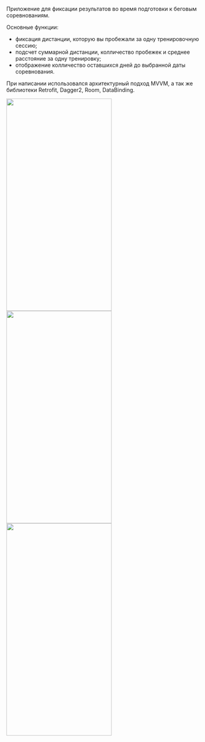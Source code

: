 Приложение для фиксации результатов во время подготовки к беговым соревнованиям.

Основные функции:
 - фиксация дистанции, которую вы пробежали за одну тренировочную сессию;
 - подсчет суммарной дистанции, колличество пробежек и среднее расстояние за одну тренировку;
 - отображение колличество оставшихся дней до выбранной даты соревнования.
 
 При написании использовался архитектурный подход MVVM, а так же библиотеки Retrofit, Dagger2, Room, DataBinding.
 
 <img src="https://github.com/blablabla135/Screenshots/blob/master/MyRunApp%20(1).png" width="275" height="555">  <img src="https://github.com/blablabla135/Screenshots/blob/master/MyRunApp%20(2).png" width="275" height="555"> <img src="https://github.com/blablabla135/Screenshots/blob/master/MyRunApp%20(3).png" width="275" height="555"> 

